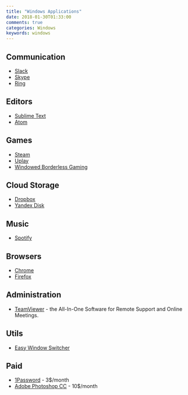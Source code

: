 ```yaml
---
title: "Windows Applications"
date: 2018-01-30T01:33:00
comments: true
categories: Windows
keywords: windows
---
```


## Communication
* [Slack](https://itunes.apple.com/app/slack/id803453959?ls=1&mt=12)
* [Skype](http://www.skype.com/)
* [Ring](https://ring.cx/)

## Editors
* [Sublime Text](https://www.sublimetext.com/)
* [Atom](https://atom.io/)

## Games
* [Steam](http://store.steampowered.com/)
* [Uplay](https://uplay.ubi.com/)
* [Windowed Borderless Gaming](http://westechsolutions.net/sites/WindowedBorderlessGaming/)

## Cloud Storage
* [Dropbox](https://www.dropbox.com/)
* [Yandex Disk](https://disk.yandex.com/)

## Music
* [Spotify](https://www.spotify.com)

## Browsers
* [Chrome](https://www.google.com/intl/en/chrome/browser/)
* [Firefox](http://www.mozilla.org/en-US/firefox/new/)

## Administration
* [TeamViewer](http://www.teamviewer.com/) - the All-In-One Software for Remote Support and Online Meetings.

## Utils
* [Easy Window Switcher](https://neosmart.net/EasySwitch/)

## Paid
* [1Password](https://agilebits.com/onepassword) - 3$/month
* [Adobe Photoshop CC](https://www.adobe.com/ca/products/photoshop/free-trial-download.html) - 10$/month
